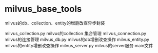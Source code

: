 # milvus_base_tools
milvus的db、collection、entity的增删改查异步封装

milvus_collection.py   milvus的collection 集合管理
milvus_connection.py   milvus的连接管理
milvus_db.py		   milvus的db增删改查操作
milvus_entity.py       milvus的entity增删改查操作
milvus_server.py       milvus的server服务 main文件

